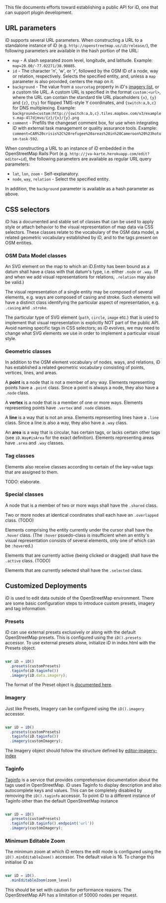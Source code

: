 This file documents efforts toward establishing a public API for iD, one that
can support plugin development.

## URL parameters

iD supports several URL parameters. When constructing a URL to a standalone instance
of iD (e.g. `http://openstreetmap.us/iD/release/`), the following parameters are available
in the hash portion of the URL:

* `map` - A slash separated zoom level, longitude, and latitude. Example:
  `map=20.00/-77.02271/38.90085`.
* `id` - The character 'n', 'w', or 'r', followed by the OSM ID of a node,
   way or relation, respectively. Selects the specified entity, and, unless
   a `map` parameter is also provided, centers the map on it.
* `background` - The value from a `sourcetag` property in iD's
  [imagery list](https://github.com/openstreetmap/iD/blob/master/data/imagery.json),
  or a custom tile URL. A custom URL is specified in the format `custom:<url>`,
  where the URL can contain the standard tile URL placeholders `{x}`, `{y}` and
  `{z}`, `{ty}` for flipped TMS-style Y coordinates, and `{switch:a,b,c}` for
  DNS multiplexing. Example:
  `background=custom:http://{switch:a,b,c}.tiles.mapbox.com/v3/examples.map-4l7djmvo/{z}/{x}/{y}.png`
* `comment` - Prefills the changeset comment box, for use when integrating iD with
  external task management or quality assurance tools. Example:
  `comment=CAR%20crisis%2C%20refugee%20areas%20in%20Cameroon%20%23hotosm-task-592`.

When constructing a URL to an instance of iD embedded in the OpenStreetMap Rails
Port (e.g. `http://jva-karte.herokuapp.com/edit?editor=id`), the following parameters
are available as regular URL query parameters:

* `lat`, `lon`, `zoom` - Self-explanatory.
* `node`, `way`, `relation` - Select the specified entity.

In addition, the `background` parameter is available as a hash parameter as above.

## CSS selectors

iD has a documented and stable set of classes that can be used to apply style or
attach behavior to the visual representation of map data via CSS selectors.
These classes relate to the vocabulary of the OSM data model, a related geometric
vocabulary established by iD, and to the tags present on OSM entities.

### OSM Data Model classes

An SVG element on the map to which an iD.Entity has been bound as a datum shall
have a class with that datum's type, i.e. either `.node` or `.way`. (If and when
we add visual representations for relations, `.relation` may also be valid.)

The visual representation of a single entity may be composed of several elements,
e.g. ways are composed of casing and stroke. Such elements will have a distinct class
identifying the particular aspect of representation, e.g. `.casing` and `.stroke`.

The particular type of SVG element (`path`, `circle`, `image` etc.) that is used to
implement that visual representation is explicitly NOT part of the public API. Avoid
naming specific tags in CSS selectors; as iD evolves, we may need to change what SVG
elements we use in order to implement a particular visual style.

### Geometric classes

In addition to the OSM element vocabulary of nodes, ways, and relations, iD has
established a related geometric vocabulary consisting of points, vertices, lines,
and areas.

A **point** is a node that is not a member of any way. Elements representing points
have a `.point` class. Since a point is always a node, they also have a `.node` class.

A **vertex** is a node that is a member of one or more ways. Elements representing
points have `.vertex` and `.node` classes.

A **line** is a way that is not an area. Elements representing lines have a `.line`
class. Since a line is also a way, they also have a `.way` class.

An **area** is a way that is circular, has certain tags, or lacks certain other
tags (see `iD.Way#isArea` for the exact definition). Elements representing areas
have `.area` and `.way` classes.

### Tag classes

Elements also receive classes according to certain of the key-value tags that are
assigned to them.

TODO: elaborate.

### Special classes

A node that is a member of two or more ways shall have the `.shared` class.

Two or more nodes at identical coordinates shall each have an `.overlapped` class. (TODO)

Elements comprising the entity currently under the cursor shall have the `.hover` class.
(The `:hover` psuedo-class is insufficient when an entity's visual representation consists
of several elements, only one of which can be `:hover`ed.)

Elements that are currently active (being clicked or dragged) shall have the `.active`
class. (TODO)

Elements that are currently selected shall have the `.selected` class.

## Customized Deployments

iD is used to edit data outside of the OpenStreetMap environment. There are some basic configuration steps to introduce custom presets, imagery and tag information.

### Presets

iD can use external presets exclusively or along with the default OpenStreetMap presets. This is configured using the `iD().presets` accessor. To use external presets alone, initialize iD in index.html with the Presets object.

```js

var iD = iD()
  .presets(customPresets)
  .taginfo(iD.taginfo())
  .imagery(iD.data.imagery);

```

The format of the Preset object is [documented here](https://github.com/openstreetmap/iD/tree/master/data/presets#custom-presets).

### Imagery

Just like Presets, Imagery can be configured using the `iD().imagery` accessor.

```js

var iD = iD()
  .presets(customPresets)
  .taginfo(iD.taginfo())
  .imagery(customImagery);

```

The Imagery object should follow the structure defined by [editor-imagery-index](https://github.com/osmlab/editor-imagery-index/blob/gh-pages/schema.json)


### Taginfo

[Taginfo](http://taginfo.openstreetmap.org/) is a service that provides comprehensive documentation about the tags used in OpenStreetMap. iD uses Taginfo to display description and also autocomplete keys and values. This can be completely disabled by removing the `iD().taginfo` accessor. To point iD to a different instance of Taginfo other than the default OpenStreetMap instance

```js

var iD = iD()
  .presets(customPresets)
  .taginfo(iD.taginfo().endpoint('url'))
  .imagery(customImagery);

```

### Minimum Editable Zoom

The minimum zoom at which iD enters the edit mode is configured using the `iD().minEditableZoom()` accessor. The default value is 16. To change this initialise iD as

```js

var iD = iD().
  .minEditableZoom(zoom_level)

```

This should be set with caution for performance reasons. The OpenStreetMap API has a limitation of 50000 nodes per request.
